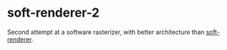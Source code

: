 # soft-renderer-2

Second attempt at a software rasterizer, with better architecture than [soft-renderer](https://github.com/hnOsmium0001/soft-renderer).
